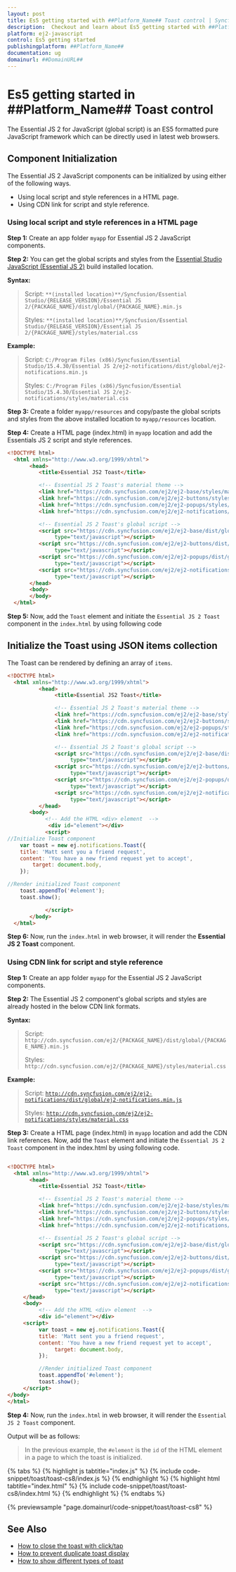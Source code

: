 ```yaml
---
layout: post
title: Es5 getting started with ##Platform_Name## Toast control | Syncfusion
description:  Checkout and learn about Es5 getting started with ##Platform_Name## Toast control of Syncfusion Essential JS 2 and more details.
platform: ej2-javascript
control: Es5 getting started 
publishingplatform: ##Platform_Name##
documentation: ug
domainurl: ##DomainURL##
---
```


# Es5 getting started in ##Platform_Name## Toast control

The Essential JS 2 for JavaScript (global script) is an ES5 formatted pure JavaScript framework which can be directly used in latest web browsers.

## Component Initialization

The Essential JS 2 JavaScript components can be initialized by using either of the following ways.

* Using local script and style references in a HTML page.
* Using CDN link for script and style reference.

### Using local script and style references in a HTML page

**Step 1:** Create an app folder `myapp` for Essential JS 2 JavaScript components.

**Step 2:** You can get the global scripts and styles from the [Essential Studio JavaScript (Essential JS 2)](https://www.syncfusion.com/downloads/essential-js2) build installed location.

**Syntax:**
> Script: `**(installed location)**/Syncfusion/Essential Studio/{RELEASE_VERSION}/Essential JS 2/{PACKAGE_NAME}/dist/global/{PACKAGE_NAME}.min.js`
>
> Styles: `**(installed location)**/Syncfusion/Essential Studio/{RELEASE_VERSION}/Essential JS 2/{PACKAGE_NAME}/styles/material.css`

**Example:**

> Script: `C:/Program Files (x86)/Syncfusion/Essential Studio/15.4.30/Essential JS 2/ej2-notifications/dist/global/ej2-notifications.min.js`
>
> Styles: `C:/Program Files (x86)/Syncfusion/Essential Studio/15.4.30/Essential JS 2/ej2-notifications/styles/material.css`

**Step 3:** Create a folder `myapp/resources` and copy/paste the global scripts and styles from the above installed location to `myapp/resources` location.

**Step 4:** Create a HTML page (index.html) in `myapp` location and add the Essentials JS 2 script and style references.

```html
<!DOCTYPE html>
  <html xmlns="http://www.w3.org/1999/xhtml">
       <head>
          <title>Essential JS2 Toast</title>

          <!-- Essential JS 2 Toast's material theme -->
          <link href="https://cdn.syncfusion.com/ej2/ej2-base/styles/material.css" rel="stylesheet" type="text/css" />
          <link href="https://cdn.syncfusion.com/ej2/ej2-buttons/styles/material.css" rel="stylesheet" type="text/css" />
          <link href="https://cdn.syncfusion.com/ej2/ej2-popups/styles/material.css" rel="stylesheet" type="text/css" />
          <link href="https://cdn.syncfusion.com/ej2/ej2-notifications/styles/material.css" rel="stylesheet" type="text/css" />

          <!-- Essential JS 2 Toast's global script -->
          <script src="https://cdn.syncfusion.com/ej2/ej2-base/dist/global/ej2-base.min.js"
               type="text/javascript"></script>
          <script src="https://cdn.syncfusion.com/ej2/ej2-buttons/dist/global/ej2-buttons.min.js"
               type="text/javascript"></script>
          <script src="https://cdn.syncfusion.com/ej2/ej2-popups/dist/global/ej2-popups.min.js"
               type="text/javascript"></script>
          <script src="https://cdn.syncfusion.com/ej2/ej2-notifications/dist/global/ej2-notifications.min.js"
               type="text/javascript"></script>
       </head>
       <body>
       </body>
  </html>
```

**Step 5:** Now, add the `Toast` element and initiate the `Essential JS 2 Toast` component in the `index.html` by using following code

## Initialize the Toast using JSON items collection

The Toast can be rendered by defining an array of `items`.

```html
<!DOCTYPE html>
  <html xmlns="http://www.w3.org/1999/xhtml">
          <head>
               <title>Essential JS2 Toast</title>

               <!-- Essential JS 2 Toast's material theme -->
               <link href="https://cdn.syncfusion.com/ej2/ej2-base/styles/material.css" rel="stylesheet" type="text/css" />
               <link href="https://cdn.syncfusion.com/ej2/ej2-buttons/styles/material.css" rel="stylesheet" type="text/css" />
               <link href="https://cdn.syncfusion.com/ej2/ej2-popups/styles/material.css" rel="stylesheet" type="text/css" />
               <link href="https://cdn.syncfusion.com/ej2/ej2-notifications/styles/material.css" rel="stylesheet" type="text/css" />

               <!-- Essential JS 2 Toast's global script -->
               <script src="https://cdn.syncfusion.com/ej2/ej2-base/dist/global/ej2-base.min.js"
                    type="text/javascript"></script>
               <script src="https://cdn.syncfusion.com/ej2/ej2-buttons/dist/global/ej2-buttons.min.js"
                    type="text/javascript"></script>
               <script src="https://cdn.syncfusion.com/ej2/ej2-popups/dist/global/ej2-popups.min.js"
                    type="text/javascript"></script>
               <script src="https://cdn.syncfusion.com/ej2/ej2-notifications/dist/global/ej2-notifications.min.js"
                    type="text/javascript"></script>
          </head>
       <body>
            <!-- Add the HTML <div> element  -->
             <div id="element"></div>
            <script>
//Initialize Toast component
    var toast = new ej.notifications.Toast({
    title: 'Matt sent you a friend request',
    content: 'You have a new friend request yet to accept',
        target: document.body,
    });

//Render initialized Toast component
    toast.appendTo('#element');
    toast.show();

            </script>
       </body>
  </html>
```

**Step 6:** Now, run the `index.html` in web browser, it will render the **Essential JS 2 Toast** component.

### Using CDN link for script and style reference

**Step 1:** Create an app folder `myapp` for the Essential JS 2 JavaScript components.

**Step 2:** The Essential JS 2 component's global scripts and styles are already hosted in the below CDN link formats.

**Syntax:**
> Script: `http://cdn.syncfusion.com/ej2/{PACKAGE_NAME}/dist/global/{PACKAGE_NAME}.min.js`
>
> Styles: `http://cdn.syncfusion.com/ej2/{PACKAGE_NAME}/styles/material.css`

**Example:**
> Script: [`http://cdn.syncfusion.com/ej2/ej2-notifications/dist/global/ej2-notifications.min.js`](http://cdn.syncfusion.com/ej2/ej2-notifications/dist/global/ej2-notifications.min.js)
>
> Styles: [`http://cdn.syncfusion.com/ej2/ej2-notifications/styles/material.css`](http://cdn.syncfusion.com/ej2/ej2-notifications/styles/material.css)

**Step 3:** Create a HTML page (index.html) in `myapp` location and add the CDN link references. Now, add the `Toast` element and initiate the `Essential JS 2 Toast` component in the index.html by using following code.

```html

<!DOCTYPE html>
  <html xmlns="http://www.w3.org/1999/xhtml">
       <head>
          <title>Essential JS2 Toast</title>

          <!-- Essential JS 2 Toast's material theme -->
          <link href="https://cdn.syncfusion.com/ej2/ej2-base/styles/material.css" rel="stylesheet" type="text/css" />
          <link href="https://cdn.syncfusion.com/ej2/ej2-buttons/styles/material.css" rel="stylesheet" type="text/css" />
          <link href="https://cdn.syncfusion.com/ej2/ej2-popups/styles/material.css" rel="stylesheet" type="text/css" />
          <link href="https://cdn.syncfusion.com/ej2/ej2-notifications/styles/material.css" rel="stylesheet" type="text/css" />

          <!-- Essential JS 2 Toast's global script -->
          <script src="https://cdn.syncfusion.com/ej2/ej2-base/dist/global/ej2-base.min.js"
               type="text/javascript"></script>
          <script src="https://cdn.syncfusion.com/ej2/ej2-buttons/dist/global/ej2-buttons.min.js"
               type="text/javascript"></script>
          <script src="https://cdn.syncfusion.com/ej2/ej2-popups/dist/global/ej2-popups.min.js"
               type="text/javascript"></script>
          <script src="https://cdn.syncfusion.com/ej2/ej2-notifications/dist/global/ej2-notifications.min.js"
               type="text/javascript"></script>
     </head>
     <body>
          <!-- Add the HTML <div> element  -->
          <div id="element"></div>
     <script>
          var toast = new ej.notifications.Toast({
          title: 'Matt sent you a friend request',
          content: 'You have a new friend request yet to accept',
               target: document.body,
          });

          //Render initialized Toast component
          toast.appendTo('#element');
          toast.show();
     </script>
</body>
</html>

```

**Step 4:** Now, run the `index.html` in web browser, it will render the `Essential JS 2 Toast` component.

Output will be as follows:

> In the previous example, the `#element` is the `id` of the HTML element in a page to which the toast is initialized.

{% tabs %}
{% highlight js tabtitle="index.js" %}
{% include code-snippet/toast/toast-cs8/index.js %}
{% endhighlight %}
{% highlight html tabtitle="index.html" %}
{% include code-snippet/toast/toast-cs8/index.html %}
{% endhighlight %}
{% endtabs %}
        
{% previewsample "page.domainurl/code-snippet/toast/toast-cs8" %}

## See Also

* [How to close the toast with click/tap](./how-to/close-the-toast-with-click-tap/)
* [How to prevent duplicate toast display](./how-to/prevent-duplicate-toast-display/)
* [How to show different types of toast](./how-to/show-different-types-of-toast/)